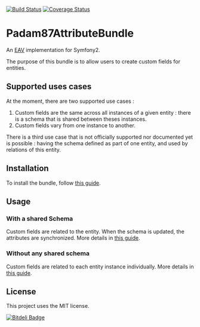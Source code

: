 [![Build Status](https://travis-ci.org/Padam87/AttributeBundle.png?branch=master)](https://travis-ci.org/Padam87/AttributeBundle)
[![Coverage Status](https://coveralls.io/repos/Padam87/AttributeBundle/badge.png)](https://coveralls.io/r/Padam87/AttributeBundle)


# Padam87AttributeBundle

An [EAV](http://en.wikipedia.org/wiki/Entity%E2%80%93attribute%E2%80%93value_model) implementation for Symfony2.

The purpose of this bundle is to allow users to create custom fields for entities.

## Supported uses cases

At the moment, there are two supported use cases :

1. Custom fields are the same across all instances of a given entity : there is
a schema that is shared between theses instances.
2. Custom fields vary from one instance to another.

There is a third use case that is not officially supported nor documented yet is
possible : having the schema defined as part of one entity, and used by relations
of this entity.

## Installation

To install the bundle, follow [this guide][0].

## Usage

### With a shared Schema

Custom fields are related to the entity. When the schema is updated, the attributes are synchronized.
More details in [this guide][1].

### Without any shared schema

Custom fields are related to each entity instance individually.
More details in [this guide][2].

## License

This project uses the MIT license.

[![Bitdeli Badge](https://d2weczhvl823v0.cloudfront.net/Padam87/attributebundle/trend.png)](https://bitdeli.com/free "Bitdeli Badge")

[0]: https://github.com/Padam87/AttributeBundle/blob/master/Resources/doc/installation.md
[1]: https://github.com/Padam87/AttributeBundle/blob/master/Resources/doc/usage_with_schema.md
[2]: https://github.com/Padam87/AttributeBundle/blob/master/Resources/doc/usage_without_schema.md

